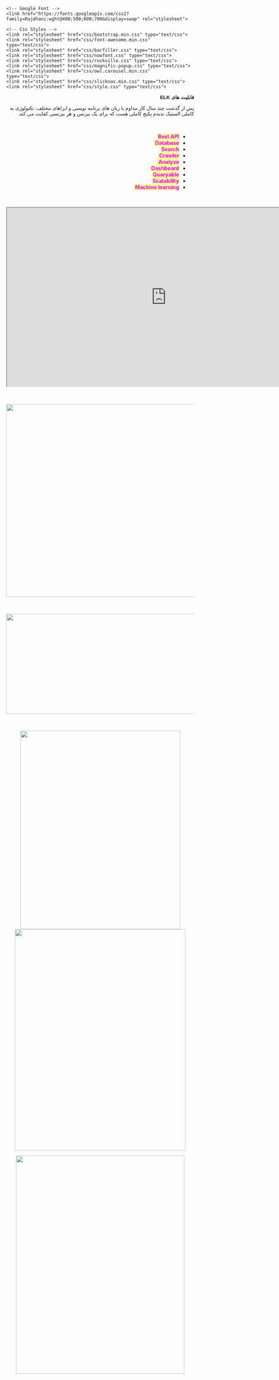﻿<!DOCTYPE html>
<html lang="fa-IR">

<head>
    <meta charset="UTF-8">
    <meta name="description" content="داشبورد ساز  هوشمند">
    <meta name="keywords" content="Dashboard, Data, Information, html, cryptocurrency,btc,eth,blockchain,parachain,kusuma">
    <meta name="viewport" content="width=device-width, initial-scale=1.0">
    <meta http-equiv="X-UA-Compatible" content="ie=edge">
    <title>راهکار هایی برای موفقیت در کسب و کار - بلاکچین و هوشمندسازی</title>

    <!-- Google Font -->
    <link href="https://fonts.googleapis.com/css2?family=Rajdhani:wght@400;500;600;700&display=swap" rel="stylesheet">

    <!-- Css Styles -->
    <link rel="stylesheet" href="css/bootstrap.min.css" type="text/css">
    <link rel="stylesheet" href="css/font-awesome.min.css" type="text/css">
    <link rel="stylesheet" href="css/barfiller.css" type="text/css">
    <link rel="stylesheet" href="css/nowfont.css" type="text/css">
    <link rel="stylesheet" href="css/rockville.css" type="text/css">
    <link rel="stylesheet" href="css/magnific-popup.css" type="text/css">
    <link rel="stylesheet" href="css/owl.carousel.min.css" type="text/css">
    <link rel="stylesheet" href="css/slicknav.min.css" type="text/css">
    <link rel="stylesheet" href="css/style.css" type="text/css">
</head>
<body>
<p dir="rtl" style="text-align: right;"><strong><span style="font-family: tahoma, arial, helvetica, sans-serif; font-size: 10pt;">قابلیت های ELK</span></strong></p>
<p dir="rtl" style="text-align: right;"><span style="font-family: tahoma, arial, helvetica, sans-serif; font-size: 10pt;">پس از گذشت چند سال کار مداوم با زبان های برنامه نویسی و ابزاهای مختلف، تکنولوژی به کاملی الستیک ندیدم پکیج کاملی هست که برای یک بیزنس و هر بیزنسی کفایت می کند.</span></p>
<p dir="rtl" style="text-align: right;"> </p>
<ul dir="rtl">
<li dir="rtl" style="text-align: right;"><span style="background-color: #ffff99; color: #ff00ff;"><strong>Rest API </strong></span></li>
<li dir="rtl" style="text-align: right;"><span style="background-color: #ffff99; color: #ff00ff;"><strong>Database </strong></span></li>
<li dir="rtl" style="text-align: right;"><span style="background-color: #ffff99; color: #ff00ff;"><strong>Search </strong></span></li>
<li dir="rtl" style="text-align: right;"><span style="background-color: #ffff99; color: #ff00ff;"><strong>Crawler </strong></span></li>
<li dir="rtl" style="text-align: right;"><span style="background-color: #ffff99; color: #ff00ff;"><strong>Analyze </strong></span></li>
<li dir="rtl" style="text-align: right;"><span style="background-color: #ffff99; color: #ff00ff;"><strong>Dashboard </strong></span></li>
<li dir="rtl" style="text-align: right;"><span style="background-color: #ffff99; color: #ff00ff;"><strong><strong>Quaryable</strong> </strong></span></li>
<li dir="rtl" style="text-align: right;"><span style="background-color: #ffff99; color: #ff00ff;"><strong>Scalability</strong></span></li>
<li dir="rtl" style="text-align: right;"><span style="background-color: #ffff99; color: #ff00ff;"><strong>Machine learning </strong></span></li>
</ul>
<p style="text-align: right;"> </p>
<p style="text-align: center;"><iframe src="https://aparat.com/v/rsLZP" width="854" height="480"></iframe></p>
<p style="text-align: right;"> </p>
<p style="text-align: right;"><img style="display: block; margin-left: auto; margin-right: auto;" src="/images/uploaded/aramisit/projects/devops/elastic-fi.PNG" alt="" width="860" height="518" /></p>
<p> </p>
<p style="text-align: center;"><img src="/images/uploaded/aramisit/projects/devops/intro-elastic.png" alt="" width="862" height="269" /></p>
<p> </p>
<p style="text-align: center;"><img src="/images/uploaded/aramisit/projects/devops/Capture2.PNG" alt="" width="429" height="533" /><img src="/images/uploaded/aramisit/projects/devops/Capture.4PNG.PNG" alt="" width="458" height="594" /></p>
<p style="text-align: center;"><img src="/images/uploaded/aramisit/projects/devops/Capture5.PNG" alt="" width="452" height="586" /></p>
</body></html>